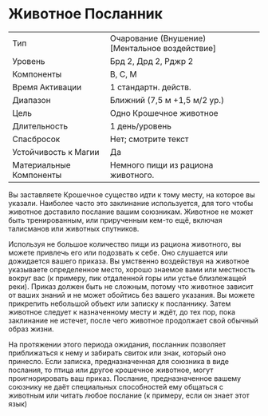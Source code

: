 
# Животное Посланник

| | |
|---|---|
|Тип|Очарование (Внушение) [Ментальное воздействие]|
|Уровень| Брд 2, Дрд 2, Рджр 2|
|Компоненты| В, С, М|
|Время Активации| 1 стандартн. действ.|
|Диапазон| Ближний (7,5 м +1,5 м/2 ур.)|
|Цель| Одно Крошечное животное|
|Длительность| 1 день/уровень|
|Спасбросок| Нет; смотрите текст|
|Устойчивость к Магии| Да|
|Материальные Компоненты| Немного пищи из рациона животного.|

Вы заставляете Крошечное существо идти к тому месту, на которое вы указали. Наиболее часто это заклинание используется, для того чтобы животное доставило послание вашим союзникам. Животное не может быть тренированным, или прирученным кем-то ещё, включая талисманов или животных спутников.

Используя не большое количество пищи из рациона животного, вы можете привлечь его или подозвать к себе. Оно слушается или дожидается вашего приказа. Вы умственно воздействуя на животное указываете определенное место, хорошо знаемое вами или местность вокруг вас (к примеру, пик отдаленной горы или устье близлежащей реки). Приказ должен быть не сложным, потому что животное зависит от ваших знаний и не может обойтись без вашего указания. Вы можете прикрепить небольшой объект или записку к посланнику. Затем животное следует к назначенному месту и ждёт, до тех пор, пока заклинание не истечет, после чего животное продолжает свой обычный образ жизни.

На протяжении этого периода ожидания, посланник позволяет приближаться к нему и забирать свиток или знак, который оно принесло. Если записка, предназначенная для союзника в виде послания, то птица или другое крошечное животное, могут проигнорировать ваш приказ. Послание, предназначенное вашему союзнику не даёт специальных способностей ему общаться с животным или читать любое послание (к примеру, если он знает этот язык)
